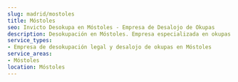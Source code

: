 ```yaml
---
slug: madrid/mostoles
title: Móstoles
seo: Invicto Desokupa en Móstoles - Empresa de Desalojo de Okupas
description: Desokupación en Móstoles. Empresa especializada en okupas. Mediación legal y desalojo express. Presupuesto gratuito.
service_types:
- Empresa de desokupación legal y desalojo de okupas en Móstoles
service_areas:
- Móstoles
location: Móstoles
---
```

